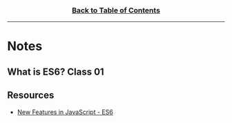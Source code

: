 <h3 align="center"><a href="./README.md">Back to Table of Contents</a></h3>

---

# Notes
What is ES6?
    Class 01
---

## Resources 
- [New Features in JavaScript - ES6](http://es6-features.org/#Constants)